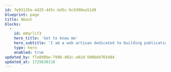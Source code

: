 ```yaml
---
id: 7e93135e-4d25-445c-bd5c-9c9390ea51d9
blueprint: page
title: About
blocks:
  -
    id: m0qrlif3
    hero_title: 'Get to know me'
    hero_subtitle: 'I am a web artisan dedicated to building publication websites.'
    type: hero
    enabled: true
updated_by: f7a890be-7998-402c-a92d-590bd4765484
updated_at: 1725630118
---
```

